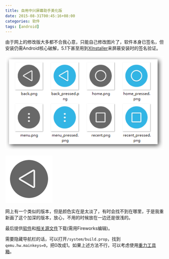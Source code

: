 ```yaml
---
title: 自用中兴屏幕助手美化版
date: 2015-08-31T00:45:16+08:00
categories: 软件
tags: [android]
---
```


由于网上的修改版大多都不合我心意，只能自己修改图片了，软件本身已签名，但安装仍需Android核心破解，5.1下甚至用到[XInstaller](http://coolapk.com/apk/com.pyler.xinstaller)来屏蔽安装时的签名验证。

![](/uploads/2015/08/mi-pop.png)<!--more-->

![](/uploads/2015/08/mi-pop-source.png)

网上有一个类似的版本，但是颜色实在是太淡了，有时会找不到在哪里，于是我重新画了这个加深的版本，放心，不用的时候放在一边还是很浅的。

最后提供[软件](/uploads/2015/08/mi-pop-lollipop.apk)和[相关源文件](/uploads/2015/08/mi-pop-source.png)下载(需用Fireworks编辑)。

需要隐藏导航栏的话，可以打开`/system/build.prop`，找到`qemu.hw.mainkeys=0`，把0改成1。如果上述方法不行，可以考虑使用[重力工具箱](http://coolapk.com/search?q=重力工具箱)。
